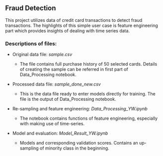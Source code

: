 ## Fraud Detection
This project utilizes data of credit card transactions to detect fraud transactions. The highlights of this simple user case is feature engineering part which provides insights of dealing with time series data.

### Descriptions of files:

- Original data file: *sample.csv*
  - The file contains full purchase history of 50 selected cards. Details of creating the sample can be referred in first part of Data_Processing notebook.
  
- Processed data file: *sample_done_new.csv*
  - This is the data file ready to enter models directly for training. The file is the output of Data_Processing notebook. 

- Re-sampling and feature engineering: *Data_Processing_YW.ipynb*
  - The notebook contains functions of feature engineering, especially with making use of time-series. 
  
- Model and evaluation: *Model_Result_YW.ipynb*
  - Models and corresponding validation scores. Contains an up-sampling of minority class in the beginning.
